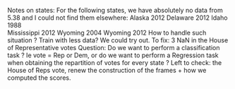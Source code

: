Notes on states: 
For the following states, we have absolutely no data from 5.38 and I could not find them elsewhere: 
Alaska 2012 
Delaware 2012 
Idaho 1988  
Mississippi 2012 
Wyoming 2004 
Wyoming 2012 
How to handle such situation ? Train with less data? We could try out.
To fix: 3 NaN in the House of Representative votes
Question: Do we want to perform a classification task ? Ie vote = Rep or Dem, or do we want to perform 
a Regression task when obtaining the repartition of votes for every state ? 
Left to check: the House of Reps vote, renew the construction of the frames + how we computed the scores.